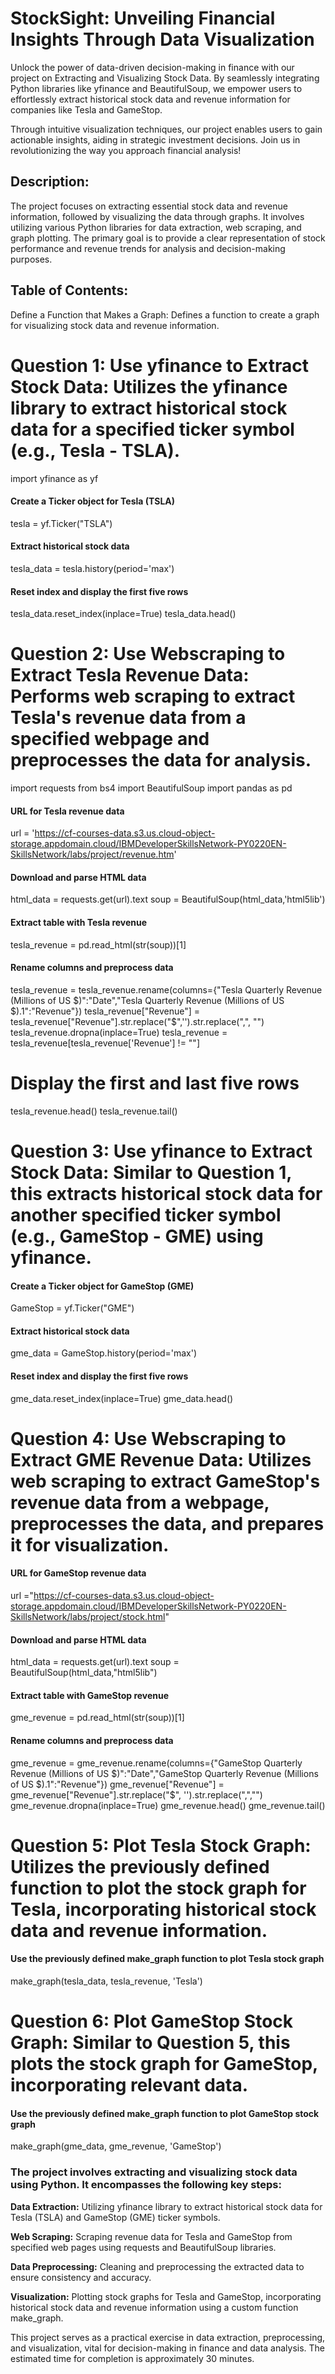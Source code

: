# StockSight: Unveiling Financial Insights Through Data Visualization

Unlock the power of data-driven decision-making in finance with our project on Extracting and Visualizing Stock Data. By seamlessly integrating Python libraries like yfinance and BeautifulSoup, we empower users to effortlessly extract historical stock data and revenue information for companies like Tesla and GameStop. 

Through intuitive visualization techniques, our project enables users to gain actionable insights, aiding in strategic investment decisions. Join us in revolutionizing the way you approach financial analysis!

## Description:
The project focuses on extracting essential stock data and revenue information, followed by visualizing the data through graphs. It involves utilizing various Python libraries for data extraction, web scraping, and graph plotting. The primary goal is to provide a clear representation of stock performance and revenue trends for analysis and decision-making purposes.

## Table of Contents:

Define a Function that Makes a Graph: Defines a function to create a graph for visualizing stock data and revenue information.

# **Question 1:** Use yfinance to Extract Stock Data: Utilizes the yfinance library to extract historical stock data for a specified ticker symbol (e.g., Tesla - TSLA).

import yfinance as yf

#### Create a Ticker object for Tesla (TSLA)
tesla = yf.Ticker("TSLA")

#### Extract historical stock data
tesla_data = tesla.history(period='max')

#### Reset index and display the first five rows
tesla_data.reset_index(inplace=True)
tesla_data.head()



# **Question 2:**  Use Webscraping to Extract Tesla Revenue Data: Performs web scraping to extract Tesla's revenue data from a specified webpage and preprocesses the data for analysis.

import requests
from bs4 import BeautifulSoup
import pandas as pd

#### URL for Tesla revenue data
url = 'https://cf-courses-data.s3.us.cloud-object-storage.appdomain.cloud/IBMDeveloperSkillsNetwork-PY0220EN-SkillsNetwork/labs/project/revenue.htm'

#### Download and parse HTML data
html_data = requests.get(url).text
soup = BeautifulSoup(html_data,'html5lib')

#### Extract table with Tesla revenue
tesla_revenue = pd.read_html(str(soup))[1]

#### Rename columns and preprocess data
tesla_revenue = tesla_revenue.rename(columns={"Tesla Quarterly Revenue (Millions of US $)":"Date","Tesla Quarterly Revenue (Millions of US $).1":"Revenue"})
tesla_revenue["Revenue"] = tesla_revenue["Revenue"].str.replace("$",'').str.replace(",", "")
tesla_revenue.dropna(inplace=True)
tesla_revenue = tesla_revenue[tesla_revenue['Revenue'] != ""]

# Display the first and last five rows
tesla_revenue.head()
tesla_revenue.tail()


# **Question 3:** Use yfinance to Extract Stock Data: Similar to Question 1, this extracts historical stock data for another specified ticker symbol (e.g., GameStop - GME) using yfinance.

#### Create a Ticker object for GameStop (GME)
GameStop = yf.Ticker("GME")

#### Extract historical stock data
gme_data = GameStop.history(period='max')

#### Reset index and display the first five rows
gme_data.reset_index(inplace=True)
gme_data.head()



# **Question 4:** Use Webscraping to Extract GME Revenue Data: Utilizes web scraping to extract GameStop's revenue data from a webpage, preprocesses the data, and prepares it for visualization.

#### URL for GameStop revenue data
url ="https://cf-courses-data.s3.us.cloud-object-storage.appdomain.cloud/IBMDeveloperSkillsNetwork-PY0220EN-SkillsNetwork/labs/project/stock.html"

#### Download and parse HTML data
html_data = requests.get(url).text
soup = BeautifulSoup(html_data,"html5lib")

#### Extract table with GameStop revenue
gme_revenue = pd.read_html(str(soup))[1]

#### Rename columns and preprocess data
gme_revenue = gme_revenue.rename(columns={"GameStop Quarterly Revenue (Millions of US $)":"Date","GameStop Quarterly Revenue (Millions of US $).1":"Revenue"})
gme_revenue["Revenue"] = gme_revenue["Revenue"].str.replace("$", '').str.replace(",","")
gme_revenue.dropna(inplace=True)
gme_revenue.head()
gme_revenue.tail()



# **Question 5:** Plot Tesla Stock Graph: Utilizes the previously defined function to plot the stock graph for Tesla, incorporating historical stock data and revenue information.

#### Use the previously defined make_graph function to plot Tesla stock graph
make_graph(tesla_data, tesla_revenue, 'Tesla')



# **Question 6:** Plot GameStop Stock Graph: Similar to Question 5, this plots the stock graph for GameStop, incorporating relevant data.

#### Use the previously defined make_graph function to plot GameStop stock graph
make_graph(gme_data, gme_revenue, 'GameStop')



###  The project involves extracting and visualizing stock data using Python. It encompasses the following key steps:

**Data Extraction:** Utilizing yfinance library to extract historical stock data for Tesla (TSLA) and GameStop (GME) ticker symbols.

**Web Scraping:** Scraping revenue data for Tesla and GameStop from specified web pages using requests and BeautifulSoup libraries.

**Data Preprocessing:** Cleaning and preprocessing the extracted data to ensure consistency and accuracy.

**Visualization:** Plotting stock graphs for Tesla and GameStop, incorporating historical stock data and revenue information using a custom function make_graph.



This project serves as a practical exercise in data extraction, preprocessing, and visualization, vital for decision-making in finance and data analysis. The estimated time for completion is approximately 30 minutes.

















